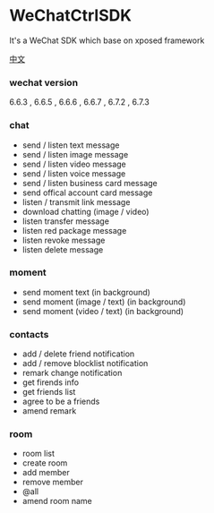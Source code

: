 # WeChatCtrlSDK
It's a WeChat SDK which base on xposed framework  

[中文](https://github.com/JYongDev/WeChatCtrlSDK/blob/master/README_Chinese.md)<br/>

### wechat version ###  
6.6.3 , 6.6.5 , 6.6.6 , 6.6.7 , 6.7.2 , 6.7.3
 
### chat ###
<ul>
 <li>send / listen text message </li>
 <li>send / listen image message </li>
 <li>send / listen video message </li>
 <li>send / listen voice message </li>
 <li>send / listen business card message </li>
 <li>send offical account card message </li>
 <li>listen / transmit link message </li>
 <li>download chatting (image / video) </li>
 <li>listen transfer message </li>
 <li>listen red package message </li>
 <li>listen revoke message </li>
 <li>listen delete message </li>
</ul>

### moment ###
<ul>
 <li>send moment text (in background) </li>
 <li>send moment (image / text) (in background) </li>
 <li>send moment (video / text) (in background) </li>
</ul>

### contacts ###
<ul>
 <li>add / delete friend notification </li>
 <li>add / remove blocklist notification </li>
 <li>remark change notification </li>
 <li>get firends info </li>
 <li>get friends list </li>
 <li>agree to be a friends</li>
 <li>amend remark </li>
</ul>

### room ###
<ul>
 <li>room list </li>
 <li>create room </li>
 <li>add member </li>
 <li>remove member </li>
 <li>@all </li>
 <li>amend room name </li>
</ul>



